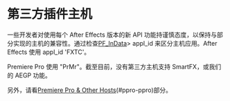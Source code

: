 # 第三方插件主机

一些开发者对使用每个 After Effects 版本的新 API 功能持谨慎态度，以保持与部分实现的主机的兼容性。通过检查[PF_InData](../effect-basics/PF_InData.html)> appl_id 来区分主机应用。After Effects 使用 appl_id 'FXTC'。

Premiere Pro 使用 "PrMr"。截至目前，没有第三方主机支持 SmartFX，或我们的 AEGP 功能。

另外，请看[Premiere Pro & Other Hosts](../ppro/ppro.html)(#ppro-ppro)部分。
